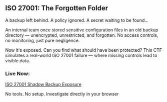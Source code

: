 ## ISO 27001: The Forgotten Folder
A backup left behind. A policy ignored. A secret waiting to be found...

An internal team once stored sensitive configuration files in an old backup directory — unencrypted, unrestricted, and forgotten. No access controls, no monitoring, just pure negligence.

Now it's exposed.
Can you find what should have been protected?
This CTF simulates a real-world ISO 27001 failure — where missing controls lead to visible data.

### Live Now:
[ISO 27001 Shadow Backup Exposure](https://sadhana-prajapati.github.io/ISO-27001-Shadow-Backup-Exposure/)

No tools. No setup. Investigate directly in your browser

